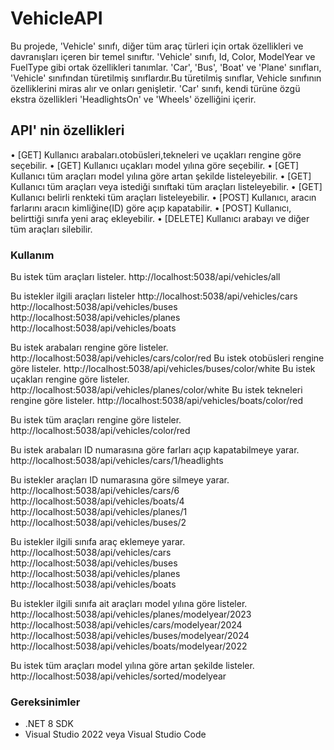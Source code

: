 # VehicleAPI

Bu projede, 'Vehicle' sınıfı, diğer tüm araç türleri için ortak özellikleri ve davranışları içeren bir temel sınıftır. 'Vehicle' sınıfı, Id, Color, ModelYear ve FuelType gibi ortak özellikleri tanımlar.
'Car', 'Bus', 'Boat' ve 'Plane' sınıfları, 'Vehicle' sınıfından türetilmiş sınıflardır.Bu türetilmiş sınıflar, Vehicle sınıfının özelliklerini miras alır ve onları genişletir. 'Car' sınıfı, kendi türüne özgü ekstra özellikleri 'HeadlightsOn' ve 'Wheels' özelliğini içerir.

## API' nin özellikleri
• [GET] Kullanıcı arabaları.otobüsleri,tekneleri ve uçakları rengine göre seçebilir.
• [GET] Kullanıcı uçakları model yılına göre seçebilir.
• [GET] Kullanıcı tüm araçları model yılına göre artan şekilde listeleyebilir.
• [GET] Kullanıcı tüm araçları veya istediği sınıftaki tüm araçları listeleyebilir.
• [GET] Kullanıcı belirli renkteki tüm araçları listeleyebilir.
• [POST] Kullanıcı, aracın farlarını aracın kimliğine(ID) göre açıp kapatabilir.
• [POST] Kullanıcı, belirttiği sınıfa yeni araç ekleyebilir.
• [DELETE] Kullanıcı arabayı ve diğer tüm araçları silebilir.

### Kullanım
Bu istek tüm araçları listeler.
http://localhost:5038/api/vehicles/all

Bu istekler ilgili araçları listeler
http://localhost:5038/api/vehicles/cars
http://localhost:5038/api/vehicles/buses
http://localhost:5038/api/vehicles/planes
http://localhost:5038/api/vehicles/boats

Bu istek arabaları rengine göre listeler.
http://localhost:5038/api/vehicles/cars/color/red
Bu istek otobüsleri rengine göre listeler.
http://localhost:5038/api/vehicles/buses/color/white
Bu istek uçakları rengine göre listeler. 
http://localhost:5038/api/vehicles/planes/color/white
Bu istek tekneleri rengine göre listeler.
http://localhost:5038/api/vehicles/boats/color/red

Bu istek tüm araçları rengine göre listeler.
http://localhost:5038/api/vehicles/color/red

Bu istek arabaları ID numarasına göre farları açıp kapatabilmeye yarar.
http://localhost:5038/api/vehicles/cars/1/headlights

Bu istekler araçları ID numarasına göre silmeye yarar.
http://localhost:5038/api/vehicles/cars/6
http://localhost:5038/api/vehicles/boats/4
http://localhost:5038/api/vehicles/planes/1
http://localhost:5038/api/vehicles/buses/2

Bu istekler ilgili sınıfa araç eklemeye yarar.
http://localhost:5038/api/vehicles/cars
http://localhost:5038/api/vehicles/buses
http://localhost:5038/api/vehicles/planes
http://localhost:5038/api/vehicles/boats

Bu istekler ilgili sınıfa ait araçları model yılına göre listeler.
http://localhost:5038/api/vehicles/planes/modelyear/2023
http://localhost:5038/api/vehicles/cars/modelyear/2024
http://localhost:5038/api/vehicles/buses/modelyear/2024
http://localhost:5038/api/vehicles/boats/modelyear/2022

Bu istek tüm araçları model yılına göre artan şekilde listeler.
http://localhost:5038/api/vehicles/sorted/modelyear

### Gereksinimler
- .NET 8 SDK
- Visual Studio 2022 veya Visual Studio Code



